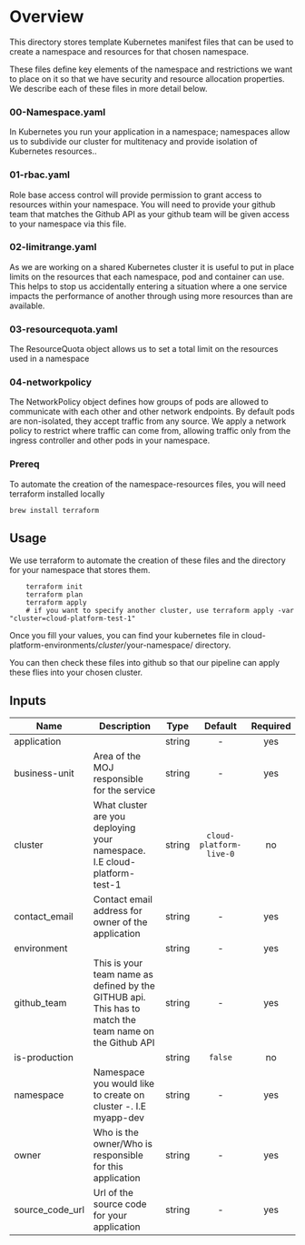 # Overview

This directory stores template Kubernetes manifest files that can be used to create a namespace and resources for that chosen namespace.

These files define key elements of the namespace and restrictions we want to place on it so that we have security and resource allocation properties. We describe each of these files in more detail below.

### 00-Namespace.yaml 
In Kubernetes you run your application in a namespace; namespaces allow us to subdivide our cluster for multitenacy and provide isolation of Kubernetes resources..

### 01-rbac.yaml 

Role base access control will provide permission to grant access to resources within your namespace. You will need to provide your github team that matches the Github API as your github team will be given access to your namespace via this file.

### 02-limitrange.yaml

As we are working on a shared Kubernetes cluster it is useful to put in place limits on the resources that each namespace, pod and container can use. This helps to stop us accidentally entering a situation where a one service impacts the performance of another through using more resources than are available.

### 03-resourcequota.yaml

The ResourceQuota object allows us to set a total limit on the resources used in a namespace

### 04-networkpolicy

The NetworkPolicy object defines how groups of pods are allowed to communicate with each other and other network endpoints. By default pods are non-isolated, they accept traffic from any source. We apply a network policy to restrict where traffic can come from, allowing traffic only from the ingress controller and other pods in your namespace.

### Prereq

To automate the creation of the namespace-resources files, you will need terraform installed locally

```
brew install terraform

```


## Usage

We use terraform to automate the creation of these files and the directory for your namespace that stores them.

```hcl
    terraform init
    terraform plan
    terraform apply
    # if you want to specify another cluster, use terraform apply -var "cluster=cloud-platform-test-1"

```
Once you fill your values, you can find your kubernetes file in cloud-platform-environments/$cluster/$your-namespace/ directory.

You can then check these files into github so that our pipeline can apply these flies into your chosen cluster.

## Inputs

| Name | Description | Type | Default | Required |
|------|-------------|:----:|:-----:|:-----:|
| application |  | string | - | yes |
| business-unit | Area of the MOJ responsible for the service | string | - | yes |
| cluster | What cluster are you deploying your namespace. I.E cloud-platform-test-1 | string | `cloud-platform-live-0` | no |
| contact_email | Contact email address for owner of the application | string | - | yes |
| environment |  | string | - | yes |
| github_team | This is your team name as defined by the GITHUB api. This has to match the team name on the Github API | string | - | yes |
| is-production |  | string | `false` | no |
| namespace | Namespace you would like to create on cluster <application>-<environment>. I.E myapp-dev | string | - | yes |
| owner | Who is the owner/Who is responsible for this application | string | - | yes |
| source_code_url | Url of the source code for your application | string | - | yes |